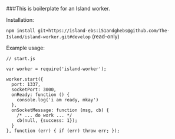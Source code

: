 ###This is boilerplate for an Island worker.

Installation:

```npm install git+https://island-ebs:i51andghebs@github.com/The-Island/island-worker.git#develop``` (read-only)

Example usage:

```
// start.js

var worker = require('island-worker');

worker.start({
  port: 1337,
  socketPort: 3000,
  onReady: function () {
    console.log('i am ready, mkay')
  },
  onSocketMessage: function (msg, cb) {
	/* ... do work ... */
    cb(null, {success: 1});
  }
}, function (err) { if (err) throw err; });
```